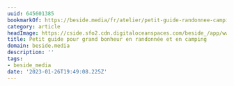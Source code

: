 ```yaml
---
uuid: 645601385
bookmarkOf: https://beside.media/fr/atelier/petit-guide-randonnee-camping/
category: article
headImage: https://cside.sfo2.cdn.digitaloceanspaces.com/beside_/app/www/2022/08/BESIDE_Atmospere_miniguide_feature.jpg
title: Petit guide pour grand bonheur en randonnée et en camping
domain: beside.media
description: ''
tags:
- beside_media
date: '2023-01-26T19:49:08.225Z'
---
```



